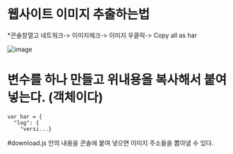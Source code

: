 # 웹사이트 이미지 추출하는법

*콘솔창열고 네트워크-> 이미지체크-> 이미지 우클릭->  Copy all as har

![image](https://github.com/manbock/all-images/assets/145514177/797051d9-6fe3-4647-b395-a3c2e403f4d5)

# 변수를 하나 만들고 위내용을 복사해서 붙여넣는다. (객체이다)
```
var har = {
  "log": {
    "versi...}
```
#download.js 안의 내용을 콘솔에 붙여 넣으면 이미지 주소들을 뽑아낼 수 있다.
